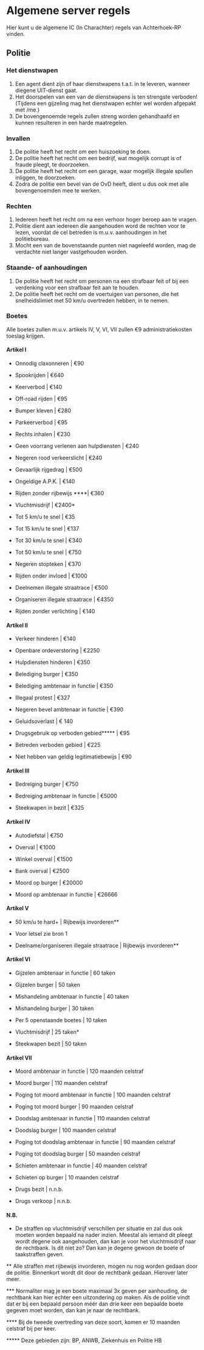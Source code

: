 # Algemene server regels

Hier kunt u de algemene IC (In Charachter) regels van Achterhoek-RP vinden.

## Politie
### Het dienstwapen
1. Een agent dient zijn of haar dienstwapens t.a.t. in te leveren, wanneer diegene UIT-dienst gaat.
2. Het doorspelen van een van de dienstwapens is ten strengste verboden! (Tijdens een gijzeling mag het dienstwapen echter wel worden afgepakt met /me.)
3. De bovengenoemde regels zullen streng worden gehandhaafd en kunnen resulteren in een harde maatregelen.

### Invallen
1. De politie heeft het recht om een huiszoeking te doen.
2. De politie heeft het recht om een bedrijf, wat mogelijk corrupt is of fraude pleegt, te doorzoeken. 
3. De politie heeft het recht om een garage, waar mogelijk illegale spullen inliggen, te doorzoeken. 
4. Zodra de politie een bevel van de OvD heeft, dient u dus ook met alle bovengenoemden mee te werken.

### Rechten
1. Iedereen heeft het recht om na een verhoor hoger beroep aan te vragen.
2. Politie dient aan iedereen die aangehouden word de rechten voor te lezen, voordat de cel betreden is m.u.v. aanhoudingen in het politiebureau. 
3. Mocht een van de bovenstaande punten niet nageleefd worden, mag de verdachte niet langer vastgehouden worden.

### Staande- of aanhoudingen
1. De politie heeft het recht om personen na een strafbaar feit of bij een verdenking voor een strafbaar feit aan te houden.
2. De politie heeft het recht om de voertuigen van personen, die het snelheidslimiet met 50 km/u overtreden hebben, in te nemen.

### Boetes
Alle boetes zullen m.u.v. artikels IV, V, VI, VII zullen €9 administratiekosten toeslag krijgen.

#### Artikel I
- Onnodig claxonneren | €90

- Spookrijden | €640

- Keerverbod | €140

- Off-road rijden | €95

- Bumper kleven | €280

- Parkeerverbod | €95

- Rechts inhalen | €230 

- Geen voorrang verlenen aan hulpdiensten | €240 

- Negeren rood verkeerslicht | €240

- Gevaarlijk rijgedrag | €500

- Ongeldige A.P.K. | €140

- Rijden zonder rijbewijs ****| €360

- Vluchtmisdrijf | €2400* 

- Tot 5 km/u te snel | €35 

- Tot 15 km/u te snel | €137 

- Tot 30 km/u te snel | €340

- Tot 50 km/u te snel | €750 

- Negeren stopteken | €370

- Rijden onder invloed | €1000

- Deelnemen illegale straatrace | €500

- Organiseren illegale straatrace | €4350

- Rijden zonder verlichting | €140

#### Artikel II
- Verkeer hinderen | €140

- Openbare ordeverstoring | €2250

- Hulpdiensten hinderen | €350

- Belediging burger | €350 

- Belediging ambtenaar in functie | €350

- Illegaal protest | €327

- Negeren bevel ambtenaar in functie | €390

- Geluidsoverlast | € 140

- Drugsgebruik op verboden gebied***** | €95

- Betreden verboden gebied | €225

- Niet hebben van geldig legitimatiebewijs | €90

#### Artikel III
- Bedreiging burger | €750

- Bedreiging ambtenaar in functie | €5000

- Steekwapen in bezit | €325

#### Artikel IV
- Autodiefstal | €750 

- Overval | €1000 

- Winkel overval | €1500 

- Bank overval | €2500 

- Moord op burger | €20000 

- Moord op ambtenaar in functie | €26666 

#### Artikel V
- 50 km/u te hard+ | Rijbewijs invorderen** 

- Voor letsel zie bron 1  

- Deelname/organiseren illegale straatrace | Rijbewijs invorderen** 

#### Artikel VI
- Gijzelen ambtenaar in functie | 60 taken 

- Gijzelen burger | 50 taken 

- Mishandeling ambtenaar in functie | 40 taken 

- Mishandeling burger | 30 taken 

- Per 5 openstaande boetes | 10 taken 

- Vluchtmisdrijf | 25 taken* 

- Steekwapen bezit | 50 taken 

#### Artikel VII
- Moord ambtenaar in functie | 120 maanden celstraf 

- Moord burger | 110 maanden celstraf 

- Poging tot moord ambtenaar in functie | 100 maanden celstraf 

- Poging tot moord burger | 90 maanden celstraf 

- Doodslag ambtenaar in functie | 110 maanden celstraf 

- Doodslag burger | 100 maanden celstraf 

- Poging tot doodslag ambtenaar in functie | 90 maanden celstraf 

- Poging tot doodslag burger | 50 maanden celstraf 

- Schieten ambtenaar in functie | 40 maanden celstraf 

- Schieten op burger | 10 maanden celstraf 

- Drugs bezit | n.n.b.

- Drugs verkoop | n.n.b.

#### N.B.  

* De straffen op vluchtmisdrijf verschillen per situatie en zal dus ook moeten worden bepaald na nader inzien. Meestal als iemand dit pleegt wordt degene ook aangehouden, dan kan je voor het vluchtmisdrijf naar de rechtbank. Is dit niet zo? Dan kan je degene gewoon de boete of taakstraffen geven.  

** Alle straffen met rijbewijs invorderen, mogen nu nog worden gedaan door de politie. Binnenkort wordt dit door de rechtbank gedaan. Hierover later meer. 
 
*** Normaliter mag je een boete maximaal 3x geven per aanhouding, de rechtbank kan hier echter een uitzondering op maken. Als de politie vindt dat er bij een bepaald persoon méér dan drie keer een bepaalde boete gegeven moet worden, dan kan je naar de rechtbank. 
 
**** Bij de tweede overtreding van deze soort, komen er 10 maanden celstraf bij per keer. 

***** Deze gebieden zijn: BP, ANWB, Ziekenhuis en Politie HB
